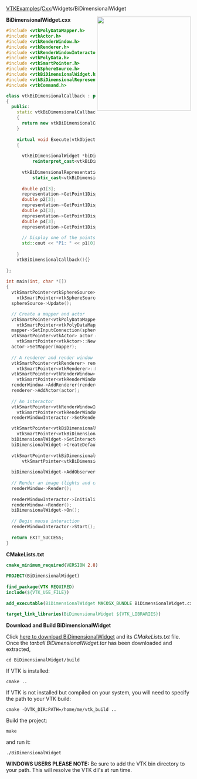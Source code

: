 [VTKExamples](/home/)/[Cxx](/Cxx)/Widgets/BiDimensionalWidget

<img align="right" src="https://github.com/lorensen/VTKExamples/blob/gh-pages/Testing/Baseline/Widgets/TestBiDimensionalWidget.png?raw=true" width="256" />

**BiDimensionalWidget.cxx**
```c++
#include <vtkPolyDataMapper.h>
#include <vtkActor.h>
#include <vtkRenderWindow.h>
#include <vtkRenderer.h>
#include <vtkRenderWindowInteractor.h>
#include <vtkPolyData.h>
#include <vtkSmartPointer.h>
#include <vtkSphereSource.h>
#include <vtkBiDimensionalWidget.h>
#include <vtkBiDimensionalRepresentation2D.h>
#include <vtkCommand.h>

class vtkBiDimensionalCallback : public vtkCommand
{
  public:
    static vtkBiDimensionalCallback *New()
    {
      return new vtkBiDimensionalCallback;
    }
    
    virtual void Execute(vtkObject *caller, unsigned long, void*)
    {
      
      vtkBiDimensionalWidget *biDimensionalWidget = 
          reinterpret_cast<vtkBiDimensionalWidget*>(caller);
      
      vtkBiDimensionalRepresentation2D* representation = 
          static_cast<vtkBiDimensionalRepresentation2D*>(biDimensionalWidget->GetRepresentation());
      
      double p1[3];
      representation->GetPoint1DisplayPosition(p1);
      double p2[3];
      representation->GetPoint1DisplayPosition(p2);
      double p3[3];
      representation->GetPoint1DisplayPosition(p3);
      double p4[3];
      representation->GetPoint1DisplayPosition(p4);
      
      // Display one of the points, just so we know it's working
      std::cout << "P1: " << p1[0] << " " << p1[1] << " " << p1[2] << std::endl;
      
    }
    vtkBiDimensionalCallback(){}
    
};
 
int main(int, char *[])
{
  vtkSmartPointer<vtkSphereSource> sphereSource = 
    vtkSmartPointer<vtkSphereSource>::New();
  sphereSource->Update();

  // Create a mapper and actor
  vtkSmartPointer<vtkPolyDataMapper> mapper = 
    vtkSmartPointer<vtkPolyDataMapper>::New();
  mapper->SetInputConnection(sphereSource->GetOutputPort());
  vtkSmartPointer<vtkActor> actor = 
    vtkSmartPointer<vtkActor>::New();
  actor->SetMapper(mapper);
  
  // A renderer and render window
  vtkSmartPointer<vtkRenderer> renderer = 
    vtkSmartPointer<vtkRenderer>::New();
  vtkSmartPointer<vtkRenderWindow> renderWindow = 
    vtkSmartPointer<vtkRenderWindow>::New();
  renderWindow->AddRenderer(renderer);
  renderer->AddActor(actor);
  
  // An interactor
  vtkSmartPointer<vtkRenderWindowInteractor> renderWindowInteractor = 
    vtkSmartPointer<vtkRenderWindowInteractor>::New();
  renderWindowInteractor->SetRenderWindow(renderWindow);

  vtkSmartPointer<vtkBiDimensionalWidget> biDimensionalWidget = 
    vtkSmartPointer<vtkBiDimensionalWidget>::New();
  biDimensionalWidget->SetInteractor(renderWindowInteractor);
  biDimensionalWidget->CreateDefaultRepresentation();
  
  vtkSmartPointer<vtkBiDimensionalCallback> biDimensionalCallback = 
      vtkSmartPointer<vtkBiDimensionalCallback>::New();
 
  biDimensionalWidget->AddObserver(vtkCommand::InteractionEvent,biDimensionalCallback);
  
  // Render an image (lights and cameras are created automatically)
  renderWindow->Render();
  
  renderWindowInteractor->Initialize();
  renderWindow->Render();
  biDimensionalWidget->On();
  
  // Begin mouse interaction
  renderWindowInteractor->Start();
  
  return EXIT_SUCCESS;
}
```
**CMakeLists.txt**
```cmake
cmake_minimum_required(VERSION 2.8)
 
PROJECT(BiDimensionalWidget)
 
find_package(VTK REQUIRED)
include(${VTK_USE_FILE})
 
add_executable(BiDimensionalWidget MACOSX_BUNDLE BiDimensionalWidget.cxx)
 
target_link_libraries(BiDimensionalWidget ${VTK_LIBRARIES})
```

**Download and Build BiDimensionalWidget**

Click [here to download BiDimensionalWidget](https://github.com/lorensen/VTKWikiExamplesTarballs/raw/master/BiDimensionalWidget.tar) and its *CMakeLists.txt* file.
Once the *tarball BiDimensionalWidget.tar* has been downloaded and extracted,
```
cd BiDimensionalWidget/build 
```
If VTK is installed:
```
cmake ..
```
If VTK is not installed but compiled on your system, you will need to specify the path to your VTK build:
```
cmake -DVTK_DIR:PATH=/home/me/vtk_build ..
```
Build the project:
```
make
```
and run it:
```
./BiDimensionalWidget
```
**WINDOWS USERS PLEASE NOTE:** Be sure to add the VTK bin directory to your path. This will resolve the VTK dll's at run time.

